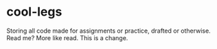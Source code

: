 # cool-legs
Storing all code made for assignments or practice, drafted or otherwise.
Read me? More like read.
This is a change.

